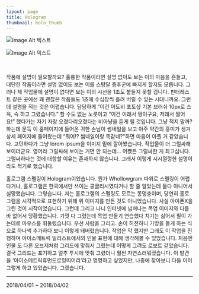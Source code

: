 ```yaml
---
layout: page
title: Hologram
thumbnail: holo_thumb
---
```


![Image Alt 텍스트](http://doubleclip.net/assets/img/posts/holo.jpg)

![Image Alt 텍스트](http://doubleclip.net/assets/img/posts/holo2.jpg)

<br>

작품에 설명이 필요할까요? 훌륭한 작품이라면 설명 없이도 보는 이의 마음을 흔들고, 대단한 작품이라면 설명 없이도 보는 이를 스탕달 증후군에 빠지게 할지도 모릅니다. 그러나 제 작업물에 설명이 없다면 보는 이의 시선을 1초도 붙들지 못할 겁니다. 핀터레스트 같은 곳에선 꽤 괜찮은 작품들도 1초에 수십장씩 흘려 버릴 수 있는 시대니까요. 그런데 설명을 적는 것은 어렵습니다. 담담하게 “이건 어도비 포토샵 기본 브러쉬 10px로 스윽, 슥 하고 그렸습니다.” 할 수도 없는 노릇이고 “이건 이래서 짱이구요, 저래서 쩔어요!” 했다가는 자기 자랑 오졌다리오졌다는 비아냥을 듣게 될 것입니다. 그냥 적지 말까? 하는데 문득 이 홈페이지에 들어온 귀한 손님이 썸네일을 보고 아주 약간의 흥미가 생겨 상세 페이지에 들어왔는데 “뭐여!? 썸네일이랑 똑같네?"하면 마음이 아플 거 같았습니다. 고민하다가 그냥	lorem ipsum을 이미지 밑에 깔아봤습니다. 작업물이 더 그럴싸해 보이더군요. 영어라 그럴싸해 보이는 거면 안 되는데... 어쨌든 그럴싸한 게 최고십니다. 그럴싸하다는 것에 대항할 이유는 존재하지 않습니다. 그래서 이렇게 시시껄렁한 설명이라도 적기로 했습니다.

홀로그램 스펠링이 Hologram이었습니다. 뭔가 Whollowgram 따위로 스펠링이 어렵다거나, 홀로그램은 한국에서만 쓰이는 콩글리시였다거나 할 줄 알았는데 둘다 아니어서 실망했습니다. 그렇습니다. 저는 홀로그램의 스펠링도 모르는 똥멍충이며, 당연히 홀로그램을 시각적으로 표현하기 위해 위 이미지를 만든 것도 아니었습니다. 사실 아이폰X을 그린 것이 시작이었습니다. 그런데 그리고 나니 인터넷에 넘쳐나는 목업 이미지와 다를 바 없어서 당황했습니다. 기껏 다 그렸는데 목업 만들기 연습했다 치기는 싫어서 필이 가는데로 마우스를 휘둘렀습니다. 우선 사람을 그리고. 손이 허전하니 가방을 들게 하는 식으로 하나씩 추가하다 보니 이렇게 돼버렸습니다. 작업은 막 했지만 그래도 이 작업을 진행하며 아이소메트릭 일러스트에서의 인물 표현에 대해 생각해볼 수 있었습니다. 처음엔 인물 도 다른 오브제처럼 그리드에 맞춰서 그렸는데 어떻게 그려도 로보트 같았습니다. 결국 그리드는 포기하고 얼추 투시에 맞춰 그렸더니 훨씬 자연스러워졌습니다. 이 발견을 ‘아이소메트릭휴먼드로잉띠어리’라고 명명하고 싶었지만, 나중에 찾아보니 다들 이미 그렇게 하고 있었습니다. 그랬습니다.

---
2018/04/01 ~ 2018/04/02
